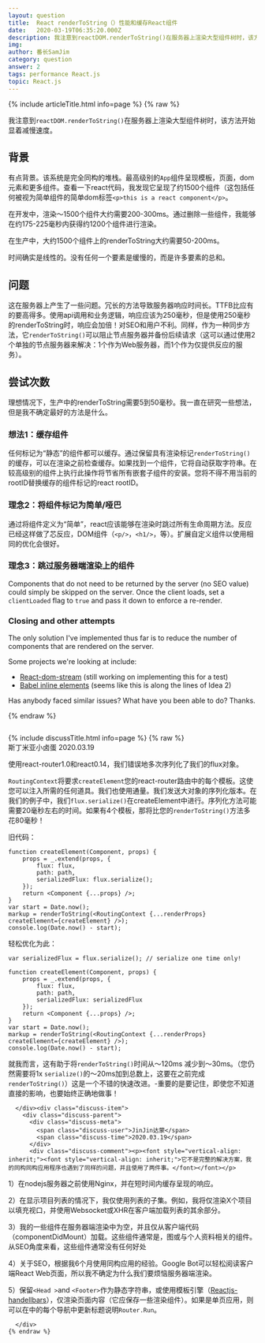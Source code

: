 ```yaml
---
layout: question
title:  React renderToString（）性能和缓存React组件
date:   2020-03-19T06:35:20.000Z
description: 我注意到reactDOM.renderToString()在服务器上渲染大型组件树时，该方法开始显着减慢速度。背景有点背景。该系统是完全同构的堆栈...
img: 
author: 番长SamJim
category: question
answer: 2
tags: performance React.js
topic: React.js
---
```

<div class="article-root">
  <div class="article">
    {% include articleTitle.html info=page %}
    {% raw %}
    <div class="article-content"><p><font style="vertical-align: inherit;"><font style="vertical-align: inherit;">我注意到</font></font><code>reactDOM.renderToString()</code><font style="vertical-align: inherit;"><font style="vertical-align: inherit;">在服务器上渲染大型组件树时</font><font style="vertical-align: inherit;">，该</font><font style="vertical-align: inherit;">方法开始显着减慢速度。</font></font></p>

<h2><font style="vertical-align: inherit;"><font style="vertical-align: inherit;">背景</font></font></h2>

<p><font style="vertical-align: inherit;"><font style="vertical-align: inherit;">有点背景。</font><font style="vertical-align: inherit;">该系统是完全同构的堆栈。</font><font style="vertical-align: inherit;">最高级别的</font></font><code>App</code><font style="vertical-align: inherit;"><font style="vertical-align: inherit;">组件呈现模板，页面，dom元素和更多组件。</font><font style="vertical-align: inherit;">查看一下react代码，我发现它呈现了约1500个组件（这包括任何被视为简单组件的简单dom标签</font></font><code>&lt;p&gt;this is a react component&lt;/p&gt;</code><font style="vertical-align: inherit;"><font style="vertical-align: inherit;">。</font></font></p>

<p><font style="vertical-align: inherit;"><font style="vertical-align: inherit;">在开发中，渲染〜1500个组件大约需要200-300ms。</font><font style="vertical-align: inherit;">通过删除一些组件，我能够在约175-225毫秒内获得约1200个组件进行渲染。</font></font></p>

<p><font style="vertical-align: inherit;"><font style="vertical-align: inherit;">在生产中，大约1500个组件上的renderToString大约需要50-200ms。</font></font></p>

<p><font style="vertical-align: inherit;"><font style="vertical-align: inherit;">时间确实是线性的。</font><font style="vertical-align: inherit;">没有任何一个要素是缓慢的，而是许多要素的总和。</font></font></p>

<h2><font style="vertical-align: inherit;"><font style="vertical-align: inherit;">问题</font></font></h2>

<p><font style="vertical-align: inherit;"><font style="vertical-align: inherit;">这在服务器上产生了一些问题。</font><font style="vertical-align: inherit;">冗长的方法导致服务器响应时间长。</font><font style="vertical-align: inherit;">TTFB比应有的要高得多。</font><font style="vertical-align: inherit;">使用api调用和业务逻辑，响应应该为250毫秒，但是使用250毫秒的renderToString时，响应会加倍！</font><font style="vertical-align: inherit;">对SEO和用户不利。</font><font style="vertical-align: inherit;">同样，作为一种同步方法，它</font></font><code>renderToString()</code><font style="vertical-align: inherit;"><font style="vertical-align: inherit;">可以阻止节点服务器并备份后续请求（这可以通过使用2个单独的节点服务器来解决：1个作为Web服务器，而1个作为仅提供反应的服务）。</font></font></p>

<h2><font style="vertical-align: inherit;"><font style="vertical-align: inherit;">尝试次数</font></font></h2>

<p><font style="vertical-align: inherit;"><font style="vertical-align: inherit;">理想情况下，生产中的renderToString需要5到50毫秒。</font><font style="vertical-align: inherit;">我一直在研究一些想法，但是我不确定最好的方法是什么。</font></font></p>

<h3><font style="vertical-align: inherit;"><font style="vertical-align: inherit;">想法1：缓存组件</font></font></h3>

<p><font style="vertical-align: inherit;"><font style="vertical-align: inherit;">任何标记为“静态”的组件都可以缓存。</font><font style="vertical-align: inherit;">通过保留具有渲染标记</font></font><code>renderToString()</code><font style="vertical-align: inherit;"><font style="vertical-align: inherit;">的缓存</font><font style="vertical-align: inherit;">，</font><font style="vertical-align: inherit;">可以在渲染之前检查缓存。</font><font style="vertical-align: inherit;">如果找到一个组件，它将自动获取字符串。</font><font style="vertical-align: inherit;">在较高级别的组件上执行此操作将节省所有嵌套子组件的安装。</font><font style="vertical-align: inherit;">您将不得不用当前的rootID替换缓存的组件标记的react rootID。</font></font></p>

<h3><font style="vertical-align: inherit;"><font style="vertical-align: inherit;">理念2：将组件标记为简单/哑巴</font></font></h3>

<p><font style="vertical-align: inherit;"><font style="vertical-align: inherit;">通过将组件定义为“简单”，react应该能够在渲染时跳过所有生命周期方法。</font><font style="vertical-align: inherit;">反应已经这样做了芯反应，DOM组件（</font></font><code>&lt;p/&gt;</code><font style="vertical-align: inherit;"><font style="vertical-align: inherit;">，</font></font><code>&lt;h1/&gt;</code><font style="vertical-align: inherit;"><font style="vertical-align: inherit;">，等）。</font><font style="vertical-align: inherit;">扩展自定义组件以使用相同的优化会很好。</font></font></p>

<h3><font style="vertical-align: inherit;"><font style="vertical-align: inherit;">理念3：跳过服务器端渲染上的组件</font></font></h3>

<p>Components that do not need to be returned by the server (no SEO value) could simply be skipped on the server. Once the client loads, set a <code>clientLoaded</code> flag to <code>true</code> and pass it down to enforce a re-render.</p>

<h3>Closing and other attempts</h3>

<p>The only solution I've implemented thus far is to reduce the number of components that are rendered on the server. </p>

<p>Some projects we're looking at include:</p>

<ul>
<li><a href="https://github.com/aickin/react-dom-stream" rel="nofollow noreferrer">React-dom-stream</a>  (still working on implementing this for a test)</li>
<li><a href="https://babeljs.io/docs/plugins/transform-react-inline-elements/" rel="nofollow noreferrer">Babel inline elements</a>  (seems like this is along the lines of Idea 2)</li>
</ul>

<p>Has anybody faced similar issues? What have you been able to do?
Thanks.</p></div>
    {% endraw %}
  </div>
  <p style="height: 0;width:0;overflow: hidden;"> 第2400篇《React renderToString（）性能和缓存React组件》来自Winter(https://github.com/aiyld/aiyld.github.io)的站点</p>
  <div class="discuss-wrapper">
    {% include discussTitle.html info=page %}
    {% raw %}
    <div class="discuss-item">
        <div class="discuss-parent">
          <div class="discuss-meta">
            <span class="discuss-user">斯丁米亚小卤蛋</span>
            <span class="discuss-time">2020.03.19</span>
          </div>
          <div class="discuss-comment"><p><font style="vertical-align: inherit;"><font style="vertical-align: inherit;">使用react-router1.0和react0.14，我们错误地多次序列化了我们的flux对象。</font></font></p>

<p><code>RoutingContext</code><font style="vertical-align: inherit;"><font style="vertical-align: inherit;">将要求</font></font><code>createElement</code><font style="vertical-align: inherit;"><font style="vertical-align: inherit;">您的react-router路由中的每个模板。</font><font style="vertical-align: inherit;">这使您可以注入所需的任何道具。</font><font style="vertical-align: inherit;">我们也使用通量。</font><font style="vertical-align: inherit;">我们发送大对象的序列化版本。</font><font style="vertical-align: inherit;">在我们的例子中，我们</font></font><code>flux.serialize()</code><font style="vertical-align: inherit;"><font style="vertical-align: inherit;">在createElement中进行。</font><font style="vertical-align: inherit;">序列化方法可能需要20毫秒左右的时间。</font><font style="vertical-align: inherit;">如果有4个模板，那将比您的</font></font><code>renderToString()</code><font style="vertical-align: inherit;"><font style="vertical-align: inherit;">方法</font><font style="vertical-align: inherit;">多花80毫秒</font><font style="vertical-align: inherit;">！</font></font></p>

<p><font style="vertical-align: inherit;"><font style="vertical-align: inherit;">旧代码： </font></font></p>

<pre><code>function createElement(Component, props) {<font></font>
    props = _.extend(props, {<font></font>
        flux: flux,<font></font>
        path: path,<font></font>
        serializedFlux: flux.serialize();<font></font>
    });<font></font>
    return &lt;Component {...props} /&gt;;<font></font>
}<font></font>
var start = Date.now();<font></font>
markup = renderToString(&lt;RoutingContext {...renderProps} createElement={createElement} /&gt;);<font></font>
console.log(Date.now() - start);<font></font>
</code></pre>

<p><font style="vertical-align: inherit;"><font style="vertical-align: inherit;">轻松优化为此：</font></font></p>

<pre><code>var serializedFlux = flux.serialize(); // serialize one time only!<font></font>
<font></font>
function createElement(Component, props) {<font></font>
    props = _.extend(props, {<font></font>
        flux: flux,<font></font>
        path: path,<font></font>
        serializedFlux: serializedFlux<font></font>
    });<font></font>
    return &lt;Component {...props} /&gt;;<font></font>
}<font></font>
var start = Date.now();<font></font>
markup = renderToString(&lt;RoutingContext {...renderProps} createElement={createElement} /&gt;);<font></font>
console.log(Date.now() - start);<font></font>
</code></pre>

<p><font style="vertical-align: inherit;"><font style="vertical-align: inherit;">就我而言，这有助于将</font></font><code>renderToString()</code><font style="vertical-align: inherit;"><font style="vertical-align: inherit;">时间从〜120ms </font><font style="vertical-align: inherit;">减少</font><font style="vertical-align: inherit;">到〜30ms。</font><font style="vertical-align: inherit;">（您仍然需要将1x </font></font><code>serialize()</code><font style="vertical-align: inherit;"><font style="vertical-align: inherit;">的〜20ms加到总数上，这要在之前完成</font></font><code>renderToString()</code><font style="vertical-align: inherit;"><font style="vertical-align: inherit;">）这是一个不错的快速改进。</font><font style="vertical-align: inherit;">-重要的是要记住，即使您不知道直接的影响，也要始终正确地做事！</font></font></p></div>
        </div>
        
      </div><div class="discuss-item">
        <div class="discuss-parent">
          <div class="discuss-meta">
            <span class="discuss-user">JinJin达蒙</span>
            <span class="discuss-time">2020.03.19</span>
          </div>
          <div class="discuss-comment"><p><font style="vertical-align: inherit;"><font style="vertical-align: inherit;">它不是完整的解决方案，我的同构同构应用程序也遇到了同样的问题，并且使用了两件事。</font></font></p>

<p><font style="vertical-align: inherit;"><font style="vertical-align: inherit;">1）在nodejs服务器之前使用Nginx，并在短时间内缓存呈现的响应。</font></font></p>

<p><font style="vertical-align: inherit;"><font style="vertical-align: inherit;">2）在显示项目列表的情况下，我仅使用列表的子集。</font><font style="vertical-align: inherit;">例如，我将仅渲染X个项目以填充视口，并使用Websocket或XHR在客户端加载列表的其余部分。</font></font></p>

<p><font style="vertical-align: inherit;"><font style="vertical-align: inherit;">3）我的一些组件在服务器端渲染中为空，并且仅从客户端代码（componentDidMount）加载。</font><font style="vertical-align: inherit;">这些组件通常是，图或与个人资料相关的组件。</font><font style="vertical-align: inherit;">从SEO角度来看，这些组件通常没有任何好处</font></font></p>

<p><font style="vertical-align: inherit;"><font style="vertical-align: inherit;">4）关于SEO，根据我6个月使用同构应用的经验。</font><font style="vertical-align: inherit;">Google Bot可以轻松阅读客户端React Web页面，所以我不确定为什么我们要烦恼服务器端渲染。</font></font></p>

<p><font style="vertical-align: inherit;"><font style="vertical-align: inherit;">5）保留</font></font><code>&lt;Head &gt;</code><font style="vertical-align: inherit;"><font style="vertical-align: inherit;">and </font></font><code>&lt;Footer&gt;</code><font style="vertical-align: inherit;"><font style="vertical-align: inherit;">作为静态字符串，或使用模板引擎（</font></font><a href="https://github.com/stevenvachon/handlebars-react" rel="noreferrer"><font style="vertical-align: inherit;"><font style="vertical-align: inherit;">Reactjs-handellbars</font></font></a><font style="vertical-align: inherit;"><font style="vertical-align: inherit;">），仅渲染页面内容（它应保存一些渲染组件）。</font><font style="vertical-align: inherit;">如果是单页应用，则可以在中的每个导航中更新标题说明</font></font><code>Router.Run</code><font style="vertical-align: inherit;"><font style="vertical-align: inherit;">。</font></font></p></div>
        </div>
        
      </div>
    {% endraw %}
  </div>
<div>
